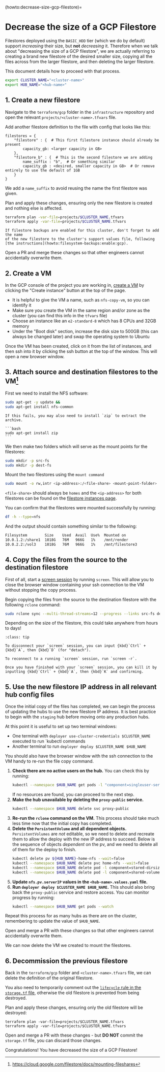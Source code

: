 (howto:decrease-size-gcp-filestore)=
# Decrease the size of a GCP Filestore

Filestores deployed using the `BASIC_HDD` tier (which we do by default) support _increasing_ their size, but **not** _decreasing_ it.
Therefore when we talk about "decreasing the size of a GCP filestore", we are actually referring to creating a brand new filestore of the desired smaller size, copying all the files across from the larger filestore, and then deleting the larger filestore.

This document details how to proceed with that process.

```bash
export CLUSTER_NAME="<cluster-name>"
export HUB_NAME="<hub-name>"
```

## 1. Create a new filestore

Navigate to the `terraform/gcp` folder in the `infrastructure` repository and open the relevant `projects/<cluster-name>.tfvars` file.

Add another filestore definition to the file with config that looks like this:

```
filestores = {
    "filestore" : {  # This first filestore instance should already be present
        capacity_gb: <larger capacity in GB>
    },
    "filestore_b" : {  # This is the second filestore we are adding
        name_suffix : "b",  # Or something similar
        capacity_gb : <desired, smaller capacity in GB>  # Or remove entirely to use the default of 1GB
    }
}
```

We add a `name_suffix` to avoid reusing the name the first filestore was given.

Plan and apply these changes, ensuring only the new filestore is created and nothing else is affected.

```bash
terraform plan -var-file=projects/$CLUSTER_NAME.tfvars
terraform apply -var-file=projects/$CLUSTER_NAME.tfvars
```

```{note}
If filestore backups are enabled for this cluster, don't forget to add the name
of the new filestore to the cluster's support values file, following
[the instructions](howto:filesystem-backups:enable:gcp).
```

Open a PR and merge these changes so that other engineers cannot accidentally overwrite them.

## 2. Create a VM

In the GCP console of the project you are working in, [create a VM](https://console.cloud.google.com/compute/instances) by clicking the "Create instance" button at the top of the page.

- It is helpful to give the VM a name, such as `nfs-copy-vm`, so you can identify it
- Make sure you create the VM in the same region and/or zone as the cluster (you can find this info in the `tfvars` file)
- Choose an instance like an `e2-standard-8` which has 8 CPUs and 32GB memory
- Under the "Boot disk" section, increase the disk size to 500GB (this can always be changed later) and swap the operating system to Ubuntu

Once the VM has been created, click on it from the list of instances, and then ssh into it by clicking the ssh button at the top of the window.
This will open a new browser window.

## 3. Attach source and destination filestores to the VM[^1]

[^1]: <https://cloud.google.com/filestore/docs/mounting-fileshares>

First we need to install the NFS software:

```bash
sudo apt-get -y update &&
sudo apt-get install nfs-common
```

````{note}
If this fails, you may also need to install `zip` to extract the archive.

```bash
sudo apt-get install zip
```
````

We then make two folders which will serve as the mount points for the filestores:

```bash
sudo mkdir -p src-fs
sudo mkdir -p dest-fs
```

Mount the two filestores using the `mount command`

```bash
sudo mount -o rw,intr <ip-address>:/<file-share> <mount-point-folder>
```

`<file-share>` should always be `homes` and the `<ip-address>` for both filestores can be found on the [filestore instances page](https://console.cloud.google.com/filestore/instances).

You can confirm that the filestores were mounted successfully by running:

```bash
df -h --type=nfs
```

And the output should contain something similar to the following:

```bash
Filesystem        Size    Used  Avail  Use%  Mounted on
10.0.1.2:/share1  1018G   76M   966G   1%    /mnt/render
10.0.2.2:/vol3    1018G   76M   966G   1%    /mnt/filestore3
```

## 4. Copy the files from the source to the destination filestore

First of all, start a [screen session](https://linuxize.com/post/how-to-use-linux-screen/) by running `screen`.
This will allow you to close the browser window containing your ssh connection to the VM without stopping the copy process.

Begin copying the files from the source to the destination filestore with the following `rclone` command:

```bash
sudo rclone sync --multi-thread-streams=12 --progress --links src-fs dest-fs
```

Depending on the size of the filestore, this could take anywhere from hours to days!

```{admonition} screen tips
:class: tip

To disconnect your `screen` session, you can input {kbd}`Ctrl` + {kbd}`A`, then {kbd}`D` (for "detach").

To reconnect to a running `screen` session, run `screen -r`.

Once you have finished with your `screen` session, you can kill it by inputting {kbd}`Ctrl` + {kbd}`A`, then {kbd}`K` and confirming.
```

## 5. Use the new filestore IP address in all relevant hub config files

Once the initial copy of the files has completed, we can begin the process of updating the hubs to use the new filestore IP address.
It is best practice to begin with the `staging` hub before moving onto any production hubs.

At this point it is useful to set up two terminal windows:

- One terminal with `deployer use-cluster-credentials $CLUSTER_NAME` executed to run `kubectl commands
- Another terminal to run `deployer deploy $CLUSTER_NAME $HUB_NAME`

You should also have the browser window with the ssh connection to the VM handy to re-run the file copy command.

1. **Check there are no active users on the hub.**
   You can check this by running:
   ```bash
   kubectl --namespace $HUB_NAME get pods -l "component=singleuser-server"
   ```
   If no resources are found, you can proceed to the next step.
1. **Make the hub unavailable by deleting the `proxy-public` service.**
   ```bash
   kubectl --namespace $HUB_NAME delete svc proxy-public
   ```
1. **Re-run the `rclone` command on the VM.**
   This process should take much less time now that the initial copy has completed.
1. **Delete the `PersistentVolume` and all dependent objects.**
   `PersistentVolumes` are _not_ editable, so we need to delete and recreate them to allow the deploy with the new IP address to succeed.
   Below is the sequence of objects _dependent_ on the pv, and we need to delete all of them for the deploy to finish.
   ```bash
   kubectl delete pv ${HUB_NAME}-home-nfs --wait=false
   kubectl --namespace $HUB_NAME delete pvc home-nfs --wait=false
   kubectl --namespace $HUB_NAME delete pod -l component=stared-dirsize-metrics
   kubectl --namespace $HUB_NAME delete pod -l component=shared-volume-metrics
   ```
1. **Update `nfs.pv.serverIP` values in the `<hub-name>.values.yaml` file.**
1. **Run `deployer deploy $CLUSTER_NAME $HUB_NAME`.**
   This should also bring back the `proxy-public` service and restore access.
   You can monitor progress by running:
   ```bash
   kubectl --namespace $HUB_NAME get pods --watch
   ```

Repeat this process for as many hubs as there are on the cluster, remembering to update the value of `$HUB_NAME`.

Open and merge a PR with these changes so that other engineers cannot accidentally overwrite them.

We can now delete the VM we created to mount the filestores.

## 6. Decommission the previous filestore

Back in the `terraform/gcp` folder and `<cluster-name>.tfvars` file, we can delete the definition of the original filestore.

You also need to temporarily comment out the [`lifecycle` rule in the `storage.tf` file](https://github.com/2i2c-org/infrastructure/blob/1c8cb3ae787839eaab8b2dd21d49d33090176a05/terraform/gcp/storage.tf#L9-L13), otherwise the old filestore is prevented from being destroyed.

Plan and apply these changes, ensuring only the old filestore will be destroyed:

```
terraform plan -var-file=projects/$CLUSTER_NAME.tfvars
terraform apply -var-file=projects/$CLUSTER_NAME.tfvars
```

Open and merge a PR with these changes - but **DO NOT** commit the `storage.tf` file, you can discard those changes.

Congratulations! You have decreased the size of a GCP Filestore!
